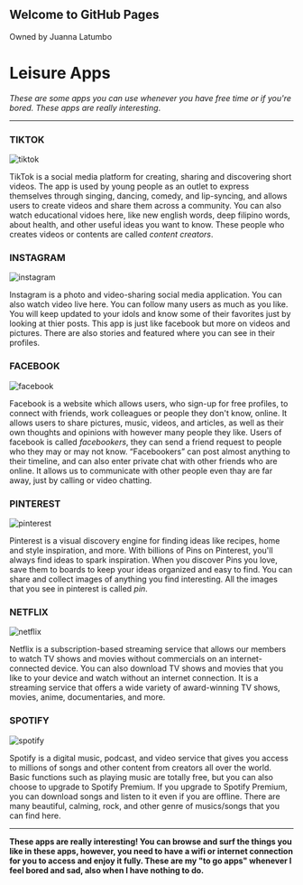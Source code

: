 ## Welcome to GitHub Pages
Owned by Juanna Latumbo


# Leisure Apps

*These are some apps you can use whenever you have free time or if you're bored. These apps are really interesting*.

---

### **TIKTOK**

![tiktok](https://lf16-tiktok-common.ibytedtos.com/obj/tiktok-web-common-sg/mtact/static/images/share_img.png)

TikTok is a social media platform for creating, sharing and discovering short videos. The app is used by young people as an outlet to express themselves through singing, dancing, comedy, and lip-syncing, and allows users to create videos and share them across a community. You can also watch educational vidoes here, like new english words, deep filipino words, about health, and other useful ideas you want to know. These people who creates videos or contents are called *content creators*.

### **INSTAGRAM**

![instagram](https://image.similarpng.com/very-thumbnail/2020/07/Instagram-black-and-white-logo-Premium-vector-PNG-.png)

Instagram is a photo and video-sharing social media application. You can also watch video live here. You can follow many users as much as you like. You will keep updated to your idols and know some of their favorites just by looking at thier posts. This app is just like facebook but more on videos and pictures. There are also stories and featured where you can see in their profiles.

### **FACEBOOK**

![facebook](https://e7.pngegg.com/pngimages/985/626/png-clipart-computer-icons-facebook-logo-social-application-logo-desktop-wallpaper.png)

Facebook is a website which allows users, who sign-up for free profiles, to connect with friends, work colleagues or people they don't know, online. It allows users to share pictures, music, videos, and articles, as well as their own thoughts and opinions with however many people they like. Users of facebook is called *facebookers*, they can send a friend request to people who they may or may not know. “Facebookers” can post almost anything to their timeline, and can also enter private chat with other friends who are online. It allows us to communicate with other people even thay are far away, just by calling or video chatting.

### **PINTEREST** 

![pinterest](https://www.citypng.com/public/uploads/preview/-11594987790olczuxruxr.png)

Pinterest is a visual discovery engine for finding ideas like recipes, home and style inspiration, and more. With billions of Pins on Pinterest, you'll always find ideas to spark inspiration. When you discover Pins you love, save them to boards to keep your ideas organized and easy to find. You can share and collect images of anything you find interesting. All the images that you see in pinterest is called *pin*.

### **NETFLIX**

![netflix](https://cdn-icons-png.flaticon.com/512/732/732228.png)

Netflix is a subscription-based streaming service that allows our members to watch TV shows and movies without commercials on an internet-connected device. You can also download TV shows and movies that you like to your device and watch without an internet connection. It is a streaming service that offers a wide variety of award-winning TV shows, movies, anime, documentaries, and more.

### **SPOTIFY**

![spotify](https://images.indianexpress.com/2021/08/Spotify.jpg)

Spotify is a digital music, podcast, and video service that gives you access to millions of songs and other content from creators all over the world. Basic functions such as playing music are totally free, but you can also choose to upgrade to Spotify Premium. If you upgrade to Spotify Premium, you can download songs and listen to it even if you are offline. There are many beautiful, calming, rock, and other genre of musics/songs that you can find here. 

---
**These apps are really interesting! You can browse and surf the things you like in these apps, however, you need to have a wifi or internet connection for you to access and enjoy it fully. These are my "to go apps" whenever I feel bored and sad, also when I have nothing to do.**
